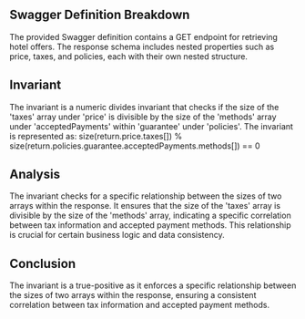 ## Swagger Definition Breakdown
The provided Swagger definition contains a GET endpoint for retrieving hotel offers. The response schema includes nested properties such as price, taxes, and policies, each with their own nested structure.

## Invariant
The invariant is a numeric divides invariant that checks if the size of the 'taxes' array under 'price' is divisible by the size of the 'methods' array under 'acceptedPayments' within 'guarantee' under 'policies'. The invariant is represented as: size(return.price.taxes[]) % size(return.policies.guarantee.acceptedPayments.methods[]) == 0

## Analysis
The invariant checks for a specific relationship between the sizes of two arrays within the response. It ensures that the size of the 'taxes' array is divisible by the size of the 'methods' array, indicating a specific correlation between tax information and accepted payment methods. This relationship is crucial for certain business logic and data consistency.

## Conclusion
The invariant is a true-positive as it enforces a specific relationship between the sizes of two arrays within the response, ensuring a consistent correlation between tax information and accepted payment methods.
